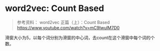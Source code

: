 # word2vec: Count Based

> 参考资料：
> word2vec 正篇（上）：Count Based
<https://www.youtube.com/watch?v=mC9IwulM7D0>


滑窗大小为5，以每个词分别为滑窗的中心词，去count在这个滑窗中每个词的个数。


